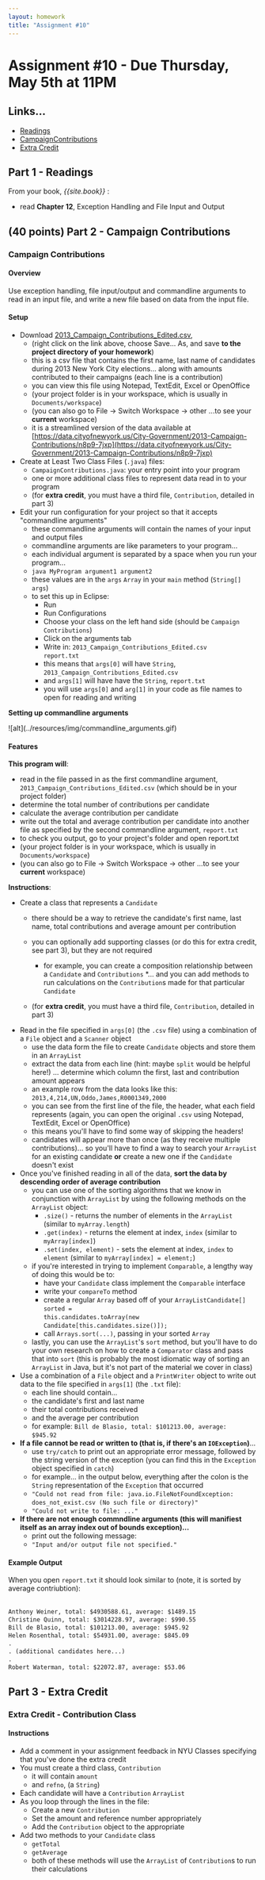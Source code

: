```yaml
---
layout: homework
title: "Assignment #10"
---
```

# Assignment #10 - Due Thursday, May 5th at 11PM 

## Links...

* [Readings](#readings)
* [CampaignContributions](#part2)
* [Extra Credit](#part3)

<a name="readings"></a>

## Part 1 - Readings

From your book, _{{site.book}}_ :

* read __Chapter 12__, Exception Handling and File Input and Output 
	


<a name="part2"></a>

## (40 points) Part 2 - Campaign Contributions


### Campaign Contributions

#### Overview

Use exception handling, file input/output and commandline arguments to read in an input file, and write a new file based on data from the input file.

#### Setup

* Download [2013_Campaign_Contributions_Edited.csv](../resources/txt/2013_Campaign_Contributions_Edited.csv),
	* (right click on the link above, choose Save... As, and save __to the project directory of your homework__)
	* this is a csv file that contains the first name, last name of candidates during 2013 New York City elections... along with amounts contributed to their campaigns (each line is a contribution)
	* you can view this file using Notepad, TextEdit, Excel or OpenOffice
	* (your project folder is in your workspace, which is usually in <code>Documents/workspace</code>)
	* (you can also go to File &rarr; Switch Workspace &rarr; other ...to see your __current__ workspace)
	* it is a streamlined version of the data available at [https://data.cityofnewyork.us/City-Government/2013-Campaign-Contributions/n8p9-7jxp](https://data.cityofnewyork.us/City-Government/2013-Campaign-Contributions/n8p9-7jxp)
* Create at Least Two Class Files (<code>.java</code>) files: 
	* <code>CampaignContributions.java</code>: your entry point into your program
	* one or more additional class files to represent data read in to your program
	* (for __extra credit__, you must have a third file, <code>Contribution</code>, detailed in part 3)
* Edit your run configuration for your project so that it accepts "commandline arguments"
	* these commandline arguments will contain the names of your input and output files
	* commandline arguments are like parameters to your program... 
	* each individual argument is separated by a space when you run your program...
	* <code>java MyProgram argument1 argument2</code>
	* these values are in the <code>args</code> <code>Array</code> in your <code>main</code> method (<code>String[] args</code>)
	* to set this up in Eclipse:
		* Run
		* Run Configurations
		* Choose your class on the left hand side (should be <code>Campaign Contributions</code>)
		* Click on the arguments tab
		* Write in: <code>2013_Campaign_Contributions_Edited.csv report.txt</code>
		* this means that <code>args[0]</code> will have <code>String</code>, <code>2013_Campaign_Contributions_Edited.csv</code>
		* and <code>args[1]</code> will have have the <code>String</code>, <code>report.txt</code>
		* you will use <code>args[0]</code> and <code>arg[1]</code> in your code as file names to open for reading and writing

__Setting up commandline arguments__

<div markdown="block" class="img">
![alt](../resources/img/commandline_arguments.gif)
</div>

#### Features

__This program will__:

* read in the file passed in as the first commandline argument, <code>2013_Campaign_Contributions_Edited.csv</code> (which should be in your project folder)
* determine the total number of contributions per candidate
* calculate the average contribution per candidate
* write out the total and average contribution per candidate into another file as specified by the second commandline argument, <code>report.txt</code>
* to check you output, go to your project's folder and open report.txt
* (your project folder is in your workspace, which is usually in <code>Documents/workspace</code>)
* (you can also go to File &rarr; Switch Workspace &rarr; other ...to see your __current__ workspace)

__Instructions__:

* Create a class that represents a <code>Candidate</code>
	* there should be a way to retrieve the candidate's first name, last name, total contributions and average amount per contribution
	* you can optionally add supporting classes (or do this for extra credit, see part 3), but they are not required
		* for example, you can create a composition relationship between a <code>Candidate</code> and <code>Contributions</code>
		*... and you can add methods to run calculations on the <code>Contribution</code>s made for that particular <code>Candidate</code>

	* (for __extra credit__, you must have a third file, <code>Contribution</code>, detailed in part 3)
* Read in the file specified in <code>args[0]</code> (the <code>.csv</code> file) using a combination of a <code>File</code> object and a <code>Scanner</code> object
	* use the data form the file to create <code>Candidate</code> objects and store them in an <code>ArrayList</code>
	* extract the data from each line (hint: maybe <code>split</code> would be helpful here!) ... determine which column the first, last and contribution amount appears
	* an example row from the data looks like this: <code>2013,4,214,UN,Oddo,James,R0001349,2000</code>
	* you can see from the first line of the file, the header, what each field represents (again, you can open the original <code>.csv</code> using Notepad, TextEdit, Excel or OpenOffice)
	* this means you'll have to find some way of skipping the headers!
	* candidates will appear more than once (as they receive multiple contributions)... so you'll have to find a way to search your <code>ArrayList</code> for an existing candidate __or__ create a new one if the <code>Candidate</code> doesn't exist
* Once you've finished reading in all of the data, __sort the data by descending order of average contribution__
	* you can use one of the sorting algorithms that we know in conjunction with <code>ArrayList</code> by using the following methods on the <code>ArrayList</code> object: 
		* <code>.size()</code> - returns the number of elements in the <code>ArrayList</code> (similar to <code>myArray.length</code>)
		* <code>.get(index)</code> - returns the element at index, <code>index</code> (similar to <code>myArray[index]</code>)
		* <code>.set(index, element)</code> - sets the element at index, <code>index</code> to <code>element</code> (similar to <code>myArray[index] = element;</code>)
	* if you're interested in trying to implement <code>Comparable</code>, a lengthy way of doing this would be to:
		* have your <code>Candidate</code> class implement the <code>Comparable</code> interface
		* write your <code>compareTo</code> method 
		* create a regular <code>Array</code> based off of your <code>ArrayList</code><code>Candidate[] sorted = this.candidates.toArray(new Candidate[this.candidates.size()]);</code>
		* call <code>Arrays.sort(...)</code>, passing in your sorted <code>Array</code>
	* lastly, you can use the <code>ArrayList</code>'s <code>sort</code> method, but you'll have to do your own research on how to create a <code>Comparator</code> class and pass that into <code>sort</code> (this is probably the most idiomatic way of sorting an <code>ArrayList</code> in Java, but it's not part of the material we cover in class)
* Use a combination of a <code>File</code> object and a <code>PrintWriter</code> object to write out data to the file specified in <code>args[1]</code> (the <code>.txt</code> file):
	* each line should contain...
	* the candidate's first and last name
	* their total contributions received
	* and the average per contribution
	* for example: <code>Bill de Blasio, total: $101213.00, average: $945.92</code>
* __If a file cannot be read or written to (that is, if there's an <code>IOException</code>)__...
	* use <code>try/catch</code> to print out an appropriate error message, followed by the string version of the exception (you can find this in the <code>Exception</code> object specified in <code>catch</code>)
	* for example... in the output below, everything after the colon is the <code>String</code> representation of the <code>Exception</code> that occurred
	* <code>"Could not read from file: java.io.FileNotFoundException: does_not_exist.csv (No such file or directory)"</code>
	* <code>"Could not write to file: ..."</code>
* __If there are not enough commndline arguments (this will manifiest itself as an array index out of bounds exception)...__
	* print out the following message:
	* <code>"Input and/or output file not specified."</code>
	
#### Example Output

When you open <code>report.txt</code> it should look similar to (note, it is sorted by average contriubtion):


<pre><code data-trim contenteditable>
Anthony Weiner, total: $4930588.61, average: $1489.15
Christine Quinn, total: $3014228.97, average: $990.55
Bill de Blasio, total: $101213.00, average: $945.92
Helen Rosenthal, total: $54931.00, average: $845.09
.
. (additional candidates here...)
.
Robert Waterman, total: $22072.87, average: $53.06
</code></pre>

<a name="part3"></a>

## Part 3 - Extra Credit


### Extra Credit - Contribution Class

#### Instructions

* Add a comment in your assignment feedback in NYU Classes specifying that you've done the extra credit
* You must create a third class, <code>Contribution</code>
	* it will contain <code>amount</code>
	* and <code>refno</code>, (a <code>String</code>)
* Each candidate will have a <code>Contribution</code> <code>ArrayList</code>
* As you loop through the lines in the file:
	* Create a new <code>Contribution</code>
	* Set the amount and reference number appropriately
	* Add the <code>Contribution</code> object to the appropriate
* Add two methods to your <code>Candidate</code> class
	* <code>getTotal</code>
	* <code>getAverage</code>
	* both of these methods will use the <code>ArrayList</code> of <code>Contribution</code>s to run their calculations
